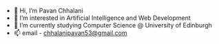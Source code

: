 - 👋 Hi, I’m Pavan Chhalani
- 👀 I’m interested in Artificial Intelligence and Web Development
- 🌱 I’m currently studying Computer Science @ University of Edinburgh
- 📫 email - chhalanipavan53@gmail.com

<!---
PC53/PC53 is a ✨ special ✨ repository because its `README.md` (this file) appears on your GitHub profile.
You can click the Preview link to take a look at your changes.
--->
